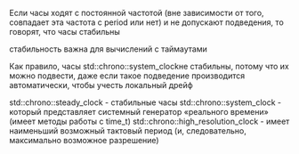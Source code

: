 Если часы ходят с постоянной частотой (вне зависимости от того, совпадает эта частота с period или нет) и не допускают подведения,
то говорят, что часы стабильны

стабильность важна для вычислений с таймаутами

Как правило, часы std::chrono::system_clockне стабильны, потому что их можно подвести, даже если такое подведение производится
автоматически, чтобы учесть локальный дрейф

std::chrono::steady_clock - стабильные часы
std::chrono::system_clock - который представляет системный генератор «реального времени» (имеет методы работы с time_t)
std::chrono::high_resolution_clock - имеет наименьший возможный тактовый период (и, следовательно, максимально возможное разрешение)